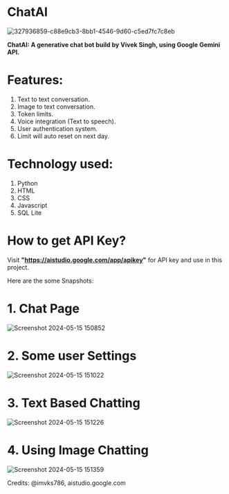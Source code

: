 # ChatAI
![327936859-c88e9cb3-8bb1-4546-9d60-c5ed7fc7c8eb](https://github.com/imvks786/GenAI/assets/56357173/91587eaf-2ab0-4aa6-b3df-46637f37714b)


**ChatAI: A generative chat bot build by Vivek Singh, using Google Gemini API.**

# Features:
1. Text to text conversation.
2. Image to text conversation.
3. Token limits.
4. Voice integration (Text to speech).
5. User authentication system.
6. Limit will auto reset on next day.

# Technology used:
1. Python
2. HTML
3. CSS
4. Javascript
5. SQL Lite

# How to get API Key?
Visit **"https://aistudio.google.com/app/apikey"** for API key and use in this project.
   

Here are the some Snapshots:
# 1. Chat Page
  ![Screenshot 2024-05-15 150852](https://github.com/imvks786/GenAI/assets/56357173/d660c461-7697-470f-b34b-5e21ec9b5a8e)

# 2. Some user Settings
   ![Screenshot 2024-05-15 151022](https://github.com/imvks786/GenAI/assets/56357173/5ebe0815-1a4f-4dbf-b370-895595ecf948)

# 3. Text Based Chatting
   ![Screenshot 2024-05-15 151226](https://github.com/imvks786/GenAI/assets/56357173/ebc55d50-ea26-4d6f-a8ce-7b8a5883c142)

# 4. Using Image Chatting
   ![Screenshot 2024-05-15 151359](https://github.com/imvks786/GenAI/assets/56357173/ee04d650-8b9f-4f83-9a37-bb08bfe45121)

Credits:
@imvks786, aistudio.google.com
